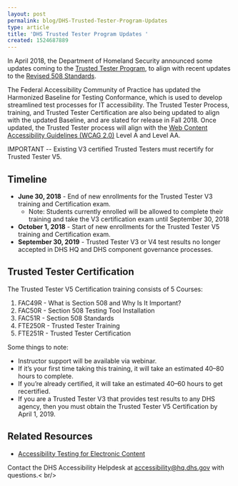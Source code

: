 ```yaml
---
layout: post
permalink: blog/DHS-Trusted-Tester-Program-Updates
type: article
title: 'DHS Trusted Tester Program Updates '
created: 1524687889
---
```


In April 2018, the Department of Homeland Security announced some updates coming to the [Trusted Tester Program][1], to align with recent updates to the [Revised 508 Standards][2].

The Federal Accessibility Community of Practice has updated the Harmonized Baseline for Testing Conformance, which is used to develop streamlined test processes for IT accessibility. The Trusted Tester Process, training, and Trusted Tester Certification are also being updated to align with the updated Baseline, and are slated for release in Fall 2018. Once updated, the Trusted Tester process will align with the [Web Content Accessibility Guidelines (WCAG 2.0)][3] Level A and Level AA.

IMPORTANT -- Existing V3 certified Trusted Testers must recertify for Trusted Tester V5.

## Timeline

  * **June 30, 2018** - End of new enrollments for the Trusted Tester V3 training and Certification exam. 
      * Note: Students currently enrolled will be allowed to complete their training and take the V3 certification exam until September 30, 2018
  * **October 1, 2018** - Start of new enrollments for the Trusted Tester V5 training and Certification exam.
  * **September 30, 2019** - Trusted Tester V3 or V4 test results no longer accepted in DHS HQ and DHS component governance processes.

## Trusted Tester Certification

The Trusted Tester V5 Certification training consists of 5 Courses:

  1. FAC49R - What is Section 508 and Why Is It Important?
  2. FAC50R - Section 508 Testing Tool Installation
  3. FAC51R - Section 508 Standards
  4. FTE250R - Trusted Tester Training
  5. FTE251R - Trusted Tester Certification

Some things to note:

  * Instructor support will be available via webinar.
  * If it’s your first time taking this training, it will take an estimated 40–80 hours to complete.
  * If you’re already certified, it will take an estimated 40–60 hours to get recertified.
  * If you are a Trusted Tester V3 that provides test results to any DHS agency, then you must obtain the Trusted Tester V5 Certification by April 1, 2019.

## Related Resources

  * [Accessibility Testing for Electronic Content][4]

Contact the DHS Accessibility Helpdesk at <accessibility@hq.dhs.gov> with questions.< br/>

 [1]: https://www.dhs.gov/trusted-tester
 [2]: https://www.access-board.gov/guidelines-and-standards/communications-and-it/about-the-ict-refresh/final-rule/text-of-the-standards-and-guidelines
 [3]: http://www.w3.org/WAI/intro/wcag.php
 [4]: /test/web-software
